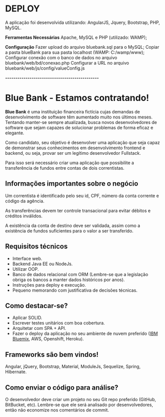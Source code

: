 # DEPLOY
A aplicação foi desenvolvida utilizando: AngularJS, Jquery, Bootstrap, PHP, MySQL.

**Ferramentas Necessárias**
Apache, MySQL e PHP (utilizado: WAMP);

**Configuração**
Fazer upload do arquivo bluebank.sql para o MySQL;
Copiar a pasta blueBank para sua pasta localhost (WAMP: C:/wamp/www);
Configurar conexão com o banco de dados no arquivo bluebank/web/bd/conexao.php
Configurar a URL no arquivo bluebank/web/js/config/valueConfig.js

**----------------------------------------------**

# Blue Bank - Estamos contratando!


**Blue Bank** é uma instituição financeira fictícia cujas demandas de desenvolvimento de software têm aumentado muito nos últimos meses. Tentando manter-se sempre atualizada, busca novos desenvolvedores de software que sejam capazes de solucionar problemas de forma eficaz e elegante.

Como candidato, seu objetivo é desenvolver uma aplicação que seja capaz de demonstrar seus conhecimentos em desenvolvimento frontend e backend, ou seja, provar ser um legítimo desenvolvedor Fullstack.

Para isso será necessário criar uma aplicação que possibilite a transferência de fundos entre contas de dois correntistas.

## Informações importantes sobre o negócio
Um correntista é identificado pelo seu id, CPF, número da conta corrente e código da agência.

As transferências devem ter controle transacional para evitar débitos e créditos inválidos.

A existência da conta de destino deve ser validada, assim como a existência de fundos suficientes para o valor a ser transferido.

## Requisitos técnicos
- Interface web.
- Backend Java EE ou NodeJs.
- Utilizar OOP.
- Banco de dados relacional com ORM (Lembre-se que a legislação obriga os bancos a manter dados históricos por anos).
- Instruções para deploy e execução.
- Pequeno memorando com justificativa de decisões técnicas.

## Como destacar-se?
- Aplicar SOLID.
- Escrever testes unitários com boa cobertura.
- Arquitetar com SPA + API.
- Fazer o deploy da aplicação no seu ambiente de nuvem preferido ([IBM Bluemix](https://console.ng.bluemix.net/), AWS, Openshift, Heroku).


## Frameworks são bem vindos!
Angular, jQuery, Bootstrap, Material, ModuleJs, Sequelize, Spring, Hibernate.

## Como enviar o código para análise?
O desenvolvedor deve criar um projeto no seu Git repo preferido (GitHub, BitBucket, etc). Lembre-se que ele será analisado por desenvolvedores, então não economize nos comentários de commit.

